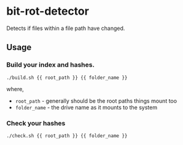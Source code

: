 # bit-rot-detector
Detects if files within a file path have changed.

## Usage
### Build your index and hashes.
```
./build.sh {{ root_path }} {{ folder_name }}
```
where,
 * `root_path` - generally should be the root paths things mount too
 * `folder_name` - the drive name as it mounts to the system

### Check your hashes
```
./check.sh {{ root_path }} {{ folder_name }}
```
